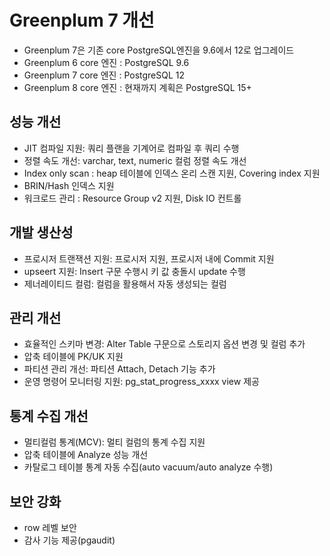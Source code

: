 # Greenplum 7 개선 
- Greenplum 7은 기존 core PostgreSQL엔진을 9.6에서 12로 업그레이드
- Greenplum 6 core 엔진 : PostgreSQL 9.6
- Greenplum 7 core 엔진 : PostgreSQL 12
- Greenplum 8 core 엔진 : 현재까지 계획은 PostgreSQL 15+


## 성능 개선
- JIT 컴파일 지원: 쿼리 플랜을 기계어로 컴파일 후 쿼리 수행
- 정렬 속도 개선: varchar, text, numeric 컬럼 정렬 속도 개선
- Index only scan : heap 테이블에 인덱스 온리 스캔 지원, Covering index 지원
- BRIN/Hash 인덱스 지원 
- 워크로드 관리 : Resource Group v2 지원, Disk IO 컨트롤

## 개발 생산성 
- 프로시저 트랜잭션 지원: 프로시저 지원, 프로시저 내에 Commit 지원
- upseert 지원: Insert 구문 수행시 키 값 충돌시 update 수행
- 제너레이티드 컬럼: 컬럼을 활용해서 자동 생성되는 컬럼

## 관리 개선
- 효율적인 스키마 변경: Alter Table 구문으로 스토리지 옵션 변경 및 컬럼 추가
- 압축 테이블에 PK/UK 지원 
- 파티션 관리 개선: 파티션 Attach, Detach 기능 추가 
- 운영 명령어 모니터링 지원: pg_stat_progress_xxxx view 제공

## 통계 수집 개선
- 멀티컬럼 통계(MCV): 멀티 컬럼의 통계 수집 지원
- 압축 테이블에 Analyze 성능 개선
- 카탈로그 테이블 통계 자동 수집(auto vacuum/auto analyze 수행)

## 보안 강화
- row 레벨 보안
- 감사 기능 제공(pgaudit)
